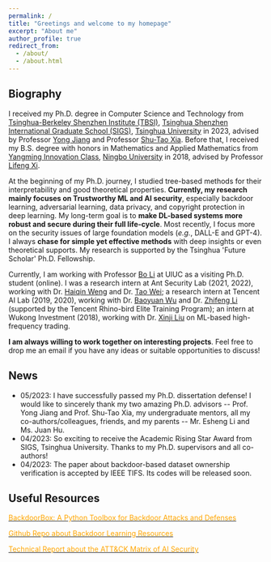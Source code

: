 ```yaml
---
permalink: /
title: "Greetings and welcome to my homepage"
excerpt: "About me"
author_profile: true
redirect_from: 
  - /about/
  - /about.html
---
```


## Biography
I received my Ph.D. degree in Computer Science and Technology from [Tsinghua-Berkeley Shenzhen Institute (TBSI)](https://www.tbsi.edu.cn/en/), [Tsinghua Shenzhen International Graduate School (SIGS)](https://www.sigs.tsinghua.edu.cn/en/), [Tsinghua University](https://www.tsinghua.edu.cn/en/) in 2023, advised by Professor [Yong Jiang](https://www.sigs.tsinghua.edu.cn/jy/main.htm) and Professor [Shu-Tao Xia](https://www.sigs.tsinghua.edu.cn/xst/main.htm). Before that, I received my B.S. degree with honors in Mathematics and Applied Mathematics from [Yangming Innovation Class](http://ymxy.nbu.edu.cn/ymcxb1.htm), [Ningbo University](https://www.nbu.edu.cn/en/) in 2018, advised by Professor [Lifeng Xi](http://math.nbu.edu.cn/info/1046/1098.htm).


At the beginning of my Ph.D. journey, I studied tree-based methods for their interpretability and good theoretical properties. **Currently, my research mainly focuses on Trustworthy ML and AI security**, especially backdoor learning, adversarial learning, data privacy, and copyright protection in deep learning. My long-term goal is to **make DL-based systems more robust and secure during their full life-cycle**. Most recently, I focus more on the security issues of large foundation models (*e.g.*, DALL-E and GPT-4). I always **chase for simple yet effective methods** with deep insights or even theoretical supports. My research is supported by the Tsinghua 'Future Scholar' Ph.D. Fellowship.


Currently, I am working with Professor [Bo Li](https://aisecure.github.io/) at UIUC as a visiting Ph.D. student (online). I was a research intern at Ant Security Lab (2021, 2022), working with Dr. [Haiqin Weng](https://www.semanticscholar.org/author/Haiqin-Weng/33167731) and Dr. [Tao Wei](https://scholar.google.com/citations?user=Ao3wEckAAAAJ&hl=zh-CN&oi=ao); a research intern at Tencent AI Lab (2019, 2020), working with Dr. [Baoyuan Wu](https://sites.google.com/site/baoyuanwu2015/) and Dr. [Zhifeng Li](https://scholar.google.com/citations?user=VTrRNN4AAAAJ&hl=zh-CN&oi=ao) (supported by the Tencent Rhino-bird Elite Training Program); an intern at Wukong Investment (2018), working with Dr. [Xinji Liu](https://www.wukongtz.com/pages_8/) on ML-based high-frequency trading.  


**I am always willing to work together on interesting projects**. Feel free to drop me an email if you have any ideas or suitable opportunities to discuss!



## News
* 05/2023: I have successfully passed my Ph.D. dissertation defense! I would like to sincerely thank my two amazing Ph.D. advisors -- Prof. Yong Jiang and Prof. Shu-Tao Xia, my undergraduate mentors, all my co-authors/colleagues, friends, and my parents -- Mr. Esheng Li and Ms. Juan Hu.
* 04/2023: So exciting to receive the Academic Rising Star Award from SIGS, Tsinghua University. Thanks to my Ph.D. supervisors and all co-authors!
* 04/2023: The paper about backdoor-based dataset ownership verification is accepted by IEEE TIFS. Its codes will be released soon.




## Useful Resources
[<font color='orange'>BackdoorBox: A Python Toolbox for Backdoor Attacks and Defenses</font>](https://github.com/THUYimingLi/BackdoorBox)


[<font color='orange'>Github Repo about Backdoor Learning Resources</font>](https://github.com/THUYimingLi/backdoor-learning-resources)


[<font color='orange'>Technical Report about the ATT&CK Matrix of AI Security</font>](https://aisecmatrix.org/en)







